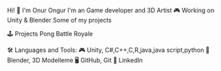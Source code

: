 

Hi! 👋 I'm Onur Ongur
I'm an Game developer and 3D Artist 🎮 Working on Unity & Blender Some of my projects

🕹️ Projects
Pong Battle Royale


🛠️ Languages and Tools:
🎮 Unity, C#,C++,C,R,java,java script,python
🎨 Blender, 3D Modelleme
🖥️ GitHub, Git
📩 LinkedIn
<!--
**Onur-Ongur/Onur-Ongur** is a ✨ _special_ ✨ repository because its `README.md` (this file) appears on your GitHub profile.

Here are some ideas to get you started:

- 🔭 I’m currently working on ...
- 🌱 I’m currently learning ...
- 👯 I’m looking to collaborate on ...
- 🤔 I’m looking for help with ...
- 💬 Ask me about ...
- 📫 How to reach me: ...
- 😄 Pronouns: ...
- ⚡ Fun fact: ...
-->
